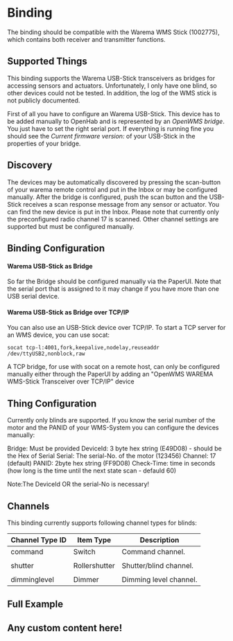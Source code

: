 # <bindingName> Binding

The binding should be compatible with the Warema WMS Stick (1002775), which contains both receiver and transmitter functions.



## Supported Things

This binding supports the Warema USB-Stick transceivers as bridges for accessing sensors and actuators. Unfortunately, I only have one blind, so other devices could not be tested. In addition, the log of the WMS stick is not publicly documented. 

First of all you have to configure an Warema USB-Stick. This device has to be added manually to OpenHab and is represented by an _OpenWMS bridge_. You just have to set the right serial port. If everything is running fine you should see the _Current firmware version:_ of your USB-Stick in the properties of your bridge.


## Discovery

The devices may be automatically discovered by pressing the scan-button of your warema remote control and put in the Inbox or may be configured manually.
After the bridge is configured, push the scan button and the USB-Stick receives a scan response message from any sensor or actuator. You can find the new device is put in the Inbox.
Please note that currently only the preconfigured radio channel 17 is scanned. Other channel settings are supported but must be configured manually.

## Binding Configuration

#### Warema USB-Stick as Bridge
So far the Bridge should be configured manually via the PaperUI. Note that the serial port that is assigned to it may change if you have more than one USB serial device.

#### Warema USB-Stick as Bridge over TCP/IP
You can also use an USB-Stick device over TCP/IP.
To start a TCP server for an WMS device, you can use socat:

```
socat tcp-l:4001,fork,keepalive,nodelay,reuseaddr /dev/ttyUSB2,nonblock,raw

```
A TCP bridge, for use with socat on a remote host, can only be configured manually either through the PaperUI by adding an "OpenWMS WAREMA WMS-Stick Transceiver over TCP/IP" device


## Thing Configuration

Currently only blinds are supported.
If you know the serial number of the motor and the PANID of your WMS-System you can configure the devices manually:

Bridge: Must be provided
DeviceId: 3 byte hex string (E49D08) - should be the Hex of Serial
Serial: The serial-No. of the motor (123456) 
Channel: 17 (default)
PANID: 2byte hex string (FF9D08)
Check-Time: time in seconds (how long is the time until the next state scan - defauld 60)

Note:The DeviceId OR the serial-No is necessary!

## Channels
This binding currently supports following channel types for blinds:

| Channel Type ID | Item Type     | Description                                                                        |
|-----------------|---------------|------------------------------------------------------------------------------------|
| command         | Switch        | Command channel.                                                                   |     
|                                                                                                                      |
| shutter         | Rollershutter | Shutter/blind channel.                                                             |
|                                                                                                                      |
| dimminglevel    | Dimmer        | Dimming level channel.                                                             |

## Full Example



## Any custom content here!

